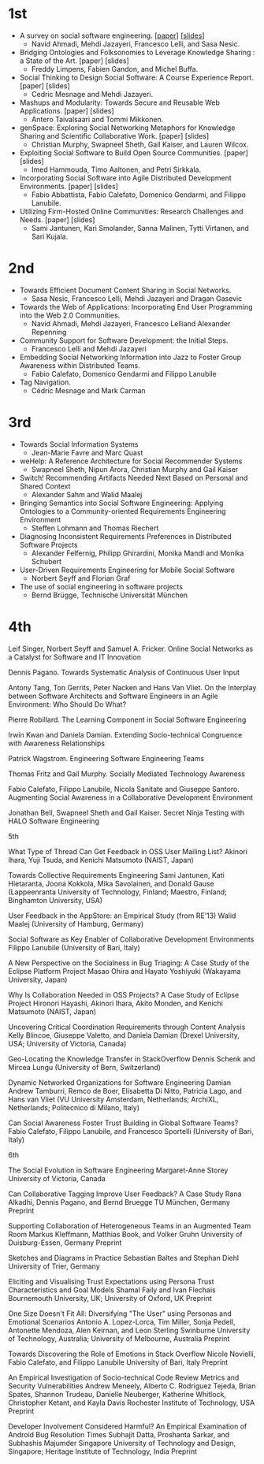 # 1st

* A survey on social software engineering. [[paper](paper9.pdf)] [[slides](slides9.pdf)]
	* Navid Ahmadi, Mehdi Jazayeri, Francesco Lelli, and Sasa Nesic. 
* Bridging Ontologies and Folksonomies to Leverage Knowledge Sharing : a State of the Art. [paper] [slides]
	* Freddy Limpens, Fabien Gandon, and Michel Buffa. 
* Social Thinking to Design Social Software: A Course Experience Report. [paper] [slides]
	* Cedric Mesnage and Mehdi Jazayeri.
* Mashups and Modularity: Towards Secure and Reusable Web Applications. [paper] [slides]
	* Antero Taivalsaari and Tommi Mikkonen. 
* genSpace: Exploring Social Networking Metaphors for Knowledge Sharing and Scientific Collaborative Work. [paper] [slides]
	* Christian Murphy, Swapneel Sheth, Gail Kaiser, and Lauren Wilcox.
* Exploiting Social Software to Build Open Source Communities. [paper] [slides]
	* Imed Hammouda, Timo Aaltonen, and Petri Sirkkala.
* Incorporating Social Software into Agile Distributed Development Environments. [paper] [slides]
	* Fabio Abbattista, Fabio Calefato, Domenico Gendarmi, and Filippo Lanubile. 
* Utilizing Firm-Hosted Online Communities: Research Challenges and Needs. [paper] [slides]
	* Sami Jantunen, Kari Smolander, Sanna Malinen, Tytti Virtanen, and Sari Kujala. 

# 2nd

* Towards Efficient Document Content Sharing in Social Networks.
	* Sasa Nesic, Francesco Lelli, Mehdi Jazayeri and Dragan Gasevic
* Towards the Web of Applications: Incorporating End User Programming into the Web 2.0 Communities.
	* Navid Ahmadi, Mehdi Jazayeri, Francesco Lelliand Alexander Repenning
* Community Support for Software Development: the Initial Steps.
	* Francesco Lelli and Mehdi Jazayeri
* Embedding Social Networking Information into Jazz to Foster Group Awareness within Distributed Teams.
	* Fabio Calefato, Domenico Gendarmi and Filippo Lanubile
* Tag Navigation.
	* Cédric Mesnage and Mark Carman 

# 3rd

* Towards Social Information Systems
	* Jean-Marie Favre and Marc Quast
* weHelp: A Reference Architecture for Social Recommender Systems
	* Swapneel Sheth, Nipun Arora, Christian Murphy and Gail Kaiser
* Switch! Recommending Artifacts Needed Next Based on Personal and Shared Context
	* Alexander Sahm and Walid Maalej
* Bringing Semantics into Social Software Engineering: Applying Ontologies to a Community-oriented Requirements Engineering Environment
	* Steffen Lohmann and Thomas Riechert
* Diagnosing Inconsistent Requirements Preferences in Distributed Software Projects
	* Alexander Felfernig, Philipp Ghirardini, Monika Mandl and Monika Schubert
* User-Driven Requirements Engineering for Mobile Social Software
	* Norbert Seyff and Florian Graf
* The use of social engineering in software projects
	* Bernd Brügge, Technische Universität München

# 4th

Leif Singer, Norbert Seyff and Samuel A. Fricker. Online Social Networks as a Catalyst for Software and IT Innovation

Dennis Pagano. Towards Systematic Analysis of Continuous User Input

Antony Tang, Ton Gerrits, Peter Nacken and Hans Van Vliet. On the Interplay between Software Architects and Software Engineers in an Agile Environment: Who Should Do What?

Pierre Robillard. The Learning Component in Social Software Engineering

Irwin Kwan and Daniela Damian. Extending Socio-technical Congruence with Awareness Relationships

Patrick Wagstrom. Engineering Software Engineering Teams

Thomas Fritz and Gail Murphy. Socially Mediated Technology Awareness

Fabio Calefato, Filippo Lanubile, Nicola Sanitate and Giuseppe Santoro. Augmenting Social Awareness in a Collaborative Development Environment

Jonathan Bell, Swapneel Sheth and Gail Kaiser. Secret Ninja Testing with HALO Software Engineering

5th

What Type of Thread Can Get Feedback in OSS User Mailing List?
Akinori Ihara, Yuji Tsuda, and Kenichi Matsumoto
(NAIST, Japan) 

Towards Collective Requirements Engineering
Sami Jantunen, Kati Hietaranta, Joona Kokkola, Mika Savolainen, and Donald Gause
(Lappeenranta University of Technology, Finland; Maestro, Finland; Binghamton University, USA)


User Feedback in the AppStore: an Empirical Study (from RE’13)
Walid Maalej
(University of Hamburg, Germany) 

Social Software as Key Enabler of Collaborative Development Environments
Filippo Lanubile
(University of Bari, Italy) 

A New Perspective on the Socialness in Bug Triaging: A Case Study of the Eclipse Platform Project
Masao Ohira and Hayato Yoshiyuki
(Wakayama University, Japan)

Why Is Collaboration Needed in OSS Projects? A Case Study of Eclipse Project
Hironori Hayashi, Akinori Ihara, Akito Monden, and Kenichi Matsumoto
(NAIST, Japan) 

Uncovering Critical Coordination Requirements through Content Analysis
Kelly Blincoe, Giuseppe Valetto, and Daniela Damian
(Drexel University, USA; University of Victoria, Canada)

Geo-Locating the Knowledge Transfer in StackOverflow
Dennis Schenk and Mircea Lungu
(University of Bern, Switzerland)

Dynamic Networked Organizations for Software Engineering
Damian Andrew Tamburri, Remco de Boer, Elisabetta Di Nitto, Patricia Lago, and Hans van Vliet
(VU University Amsterdam, Netherlands; ArchiXL, Netherlands; Politecnico di Milano, Italy)

Can Social Awareness Foster Trust Building in Global Software Teams?
Fabio Calefato, Filippo Lanubile, and Francesco Sportelli
(University of Bari, Italy)

6th

The Social Evolution in Software Engineering
Margaret-Anne Storey
University of Victoria, Canada 

Can Collaborative Tagging Improve User Feedback? A Case Study
Rana Alkadhi, Dennis Pagano, and Bernd Bruegge
TU München, Germany
Preprint

Supporting Collaboration of Heterogeneous Teams in an Augmented Team Room
Markus Kleffmann, Matthias Book, and Volker Gruhn
University of Duisburg-Essen, Germany
Preprint

Sketches and Diagrams in Practice
Sebastian Baltes and Stephan Diehl
University of Trier, Germany 

Eliciting and Visualising Trust Expectations using Persona Trust Characteristics and Goal Models
Shamal Faily and Ivan Flechais
Bournemouth University, UK; University of Oxford, UK
Preprint

One Size Doesn't Fit All: Diversifying "The User" using Personas and Emotional Scenarios
Antonio A. Lopez-Lorca, Tim Miller, Sonja Pedell, Antonette Mendoza, Alen Keirnan, and Leon Sterling
Swinburne University of Technology, Australia; University of Melbourne, Australia
Preprint

Towards Discovering the Role of Emotions in Stack Overflow
Nicole Novielli, Fabio Calefato, and Filippo Lanubile
University of Bari, Italy
Preprint

An Empirical Investigation of Socio-technical Code Review Metrics and Security Vulnerabilities
Andrew Meneely, Alberto C. Rodriguez Tejeda, Brian Spates, Shannon Trudeau, Danielle Neuberger, Katherine Whitlock, Christopher Ketant, and Kayla Davis
Rochester Institute of Technology, USA
Preprint

Developer Involvement Considered Harmful? An Empirical Examination of Android Bug Resolution Times
Subhajit Datta, Proshanta Sarkar, and Subhashis Majumder
Singapore University of Technology and Design, Singapore; Heritage Institute of Technology, India
Preprint